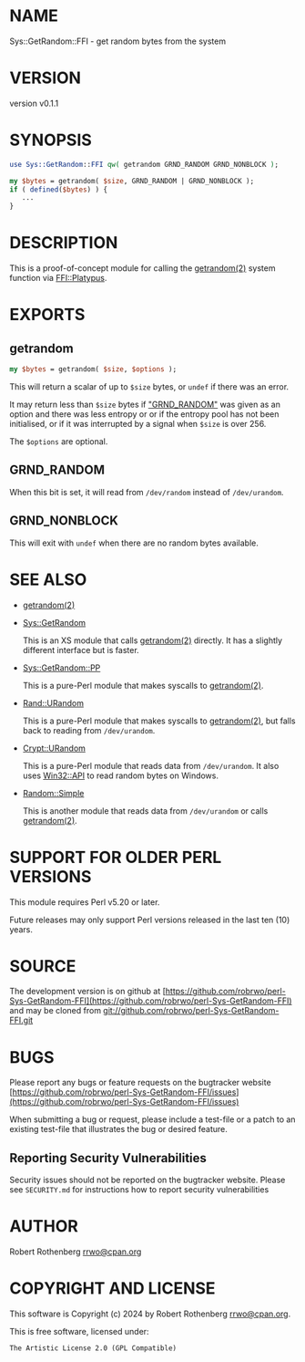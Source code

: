 # NAME

Sys::GetRandom::FFI - get random bytes from the system

# VERSION

version v0.1.1

# SYNOPSIS

```perl
use Sys::GetRandom::FFI qw( getrandom GRND_RANDOM GRND_NONBLOCK );

my $bytes = getrandom( $size, GRND_RANDOM | GRND_NONBLOCK );
if ( defined($bytes) ) {
   ...
}
```

# DESCRIPTION

This is a proof-of-concept module for calling the [getrandom(2)](http://man.he.net/man2/getrandom) system function via [FFI::Platypus](https://metacpan.org/pod/FFI%3A%3APlatypus).

# EXPORTS

## getrandom

```perl
my $bytes = getrandom( $size, $options );
```

This will return a scalar of up to `$size` bytes, or `undef` if there was an error.

It may return less than `$size` bytes if ["GRND\_RANDOM"](#grnd_random) was given as an option and there was less entropy or or if the
entropy pool has not been initialised, or if it was interrupted by a signal when `$size` is over 256.

The `$options` are optional.

## GRND\_RANDOM

When this bit is set, it will read from `/dev/random` instead of `/dev/urandom`.

## GRND\_NONBLOCK

This will exit with `undef` when there are no random bytes available.

# SEE ALSO

- [getrandom(2)](http://man.he.net/man2/getrandom)
- [Sys::GetRandom](https://metacpan.org/pod/Sys%3A%3AGetRandom)

    This is an XS module that calls [getrandom(2)](http://man.he.net/man2/getrandom) directly.  It has a slightly different interface but is faster.

- [Sys::GetRandom::PP](https://metacpan.org/pod/Sys%3A%3AGetRandom%3A%3APP)

    This is a pure-Perl module that makes syscalls to [getrandom(2)](http://man.he.net/man2/getrandom).

- [Rand::URandom](https://metacpan.org/pod/Rand%3A%3AURandom)

    This is a pure-Perl module that makes syscalls to [getrandom(2)](http://man.he.net/man2/getrandom), but falls back to reading from `/dev/urandom`.

- [Crypt::URandom](https://metacpan.org/pod/Crypt%3A%3AURandom)

    This is a pure-Perl module that reads data from `/dev/urandom`. It also uses [Win32::API](https://metacpan.org/pod/Win32%3A%3AAPI) to read random bytes on
    Windows.

- [Random::Simple](https://metacpan.org/pod/Random%3A%3ASimple)

    This is another module that reads data from `/dev/urandom` or calls [getrandom(2)](http://man.he.net/man2/getrandom).

# SUPPORT FOR OLDER PERL VERSIONS

This module requires Perl v5.20 or later.

Future releases may only support Perl versions released in the last ten (10) years.

# SOURCE

The development version is on github at [https://github.com/robrwo/perl-Sys-GetRandom-FFI](https://github.com/robrwo/perl-Sys-GetRandom-FFI)
and may be cloned from [git://github.com/robrwo/perl-Sys-GetRandom-FFI.git](git://github.com/robrwo/perl-Sys-GetRandom-FFI.git)

# BUGS

Please report any bugs or feature requests on the bugtracker website
[https://github.com/robrwo/perl-Sys-GetRandom-FFI/issues](https://github.com/robrwo/perl-Sys-GetRandom-FFI/issues)

When submitting a bug or request, please include a test-file or a
patch to an existing test-file that illustrates the bug or desired
feature.

## Reporting Security Vulnerabilities

Security issues should not be reported on the bugtracker website. Please see `SECURITY.md` for instructions how to
report security vulnerabilities

# AUTHOR

Robert Rothenberg <rrwo@cpan.org>

# COPYRIGHT AND LICENSE

This software is Copyright (c) 2024 by Robert Rothenberg <rrwo@cpan.org>.

This is free software, licensed under:

```
The Artistic License 2.0 (GPL Compatible)
```
